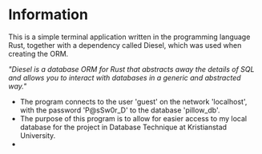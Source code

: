 # Information
This is a simple terminal application written in the programming language Rust, together with a dependency called Diesel, which was used when creating the ORM.

*"Diesel is a database ORM for Rust that abstracts away the details of SQL and allows you to interact with databases in a generic and abstracted way."*

- The program connects to the user 'guest' on the network 'localhost', with the password 'P@sSw0r_D' to the database 'pillow_db'.
- The purpose of this program is to allow for easier access to my local database for the project in Database Technique at Kristianstad University.
- 

